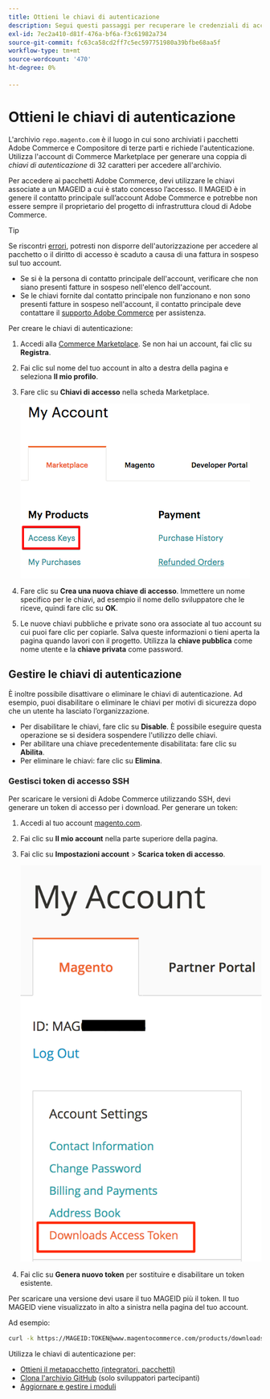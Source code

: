 ```yaml
---
title: Ottieni le chiavi di autenticazione
description: Segui questi passaggi per recuperare le credenziali di accesso ai pacchetti di Adobe Commerce Composer su repo.magento.com.
exl-id: 7ec2a410-d81f-476a-bf6a-f3c61982a734
source-git-commit: fc63ca58cd2ff7c5ec597751980a39bfbe68aa5f
workflow-type: tm+mt
source-wordcount: '470'
ht-degree: 0%

---
```


# Ottieni le chiavi di autenticazione

L&#39;archivio `repo.magento.com` è il luogo in cui sono archiviati i pacchetti Adobe Commerce e Compositore di terze parti e richiede l&#39;autenticazione. Utilizza l&#39;account di Commerce Marketplace per generare una coppia di *chiavi di autenticazione* di 32 caratteri per accedere all&#39;archivio.

Per accedere ai pacchetti Adobe Commerce, devi utilizzare le chiavi associate a un MAGEID a cui è stato concesso l’accesso. Il MAGEID è in genere il contatto principale sull’account Adobe Commerce e potrebbe non essere sempre il proprietario del progetto di infrastruttura cloud di Adobe Commerce.

>[!TIP]
>
>Se riscontri [errori](https://experienceleague.adobe.com/docs/commerce-knowledge-base/kb/troubleshooting/deployment/magento-commerce-cloud-repo-could-not-be-accessed-403-forbidden-or-404-not-found-error-when-deploying.html?lang=it), potresti non disporre dell&#39;autorizzazione per accedere al pacchetto o il diritto di accesso è scaduto a causa di una fattura in sospeso sul tuo account.
>
>* Se si è la persona di contatto principale dell&#39;account, verificare che non siano presenti fatture in sospeso nell&#39;elenco dell&#39;account.
>* Se le chiavi fornite dal contatto principale non funzionano e non sono presenti fatture in sospeso nell&#39;account, il contatto principale deve contattare il [supporto Adobe Commerce](https://experienceleague.adobe.com/docs/commerce-knowledge-base/kb/help-center-guide/magento-help-center-user-guide.html?lang=it#submit-ticket) per assistenza.

Per creare le chiavi di autenticazione:

1. Accedi alla [Commerce Marketplace](https://commercemarketplace.adobe.com/). Se non hai un account, fai clic su **Registra**.

1. Fai clic sul nome del tuo account in alto a destra della pagina e seleziona **Il mio profilo**.

1. Fare clic su **Chiavi di accesso** nella scheda Marketplace.

   ![Ottieni le tue chiavi di accesso sicure su Commerce Marketplace](../../assets/installation/cloud_access-key.png)

1. Fare clic su **Crea una nuova chiave di accesso**. Immettere un nome specifico per le chiavi, ad esempio il nome dello sviluppatore che le riceve, quindi fare clic su **OK**.

1. Le nuove chiavi pubbliche e private sono ora associate al tuo account su cui puoi fare clic per copiarle. Salva queste informazioni o tieni aperta la pagina quando lavori con il progetto. Utilizza la **chiave pubblica** come nome utente e la **chiave privata** come password.

## Gestire le chiavi di autenticazione

È inoltre possibile disattivare o eliminare le chiavi di autenticazione. Ad esempio, puoi disabilitare o eliminare le chiavi per motivi di sicurezza dopo che un utente ha lasciato l’organizzazione.

* Per disabilitare le chiavi, fare clic su **Disable**. È possibile eseguire questa operazione se si desidera sospendere l&#39;utilizzo delle chiavi.
* Per abilitare una chiave precedentemente disabilitata: fare clic su **Abilita**.
* Per eliminare le chiavi: fare clic su **Elimina**.

### Gestisci token di accesso SSH

Per scaricare le versioni di Adobe Commerce utilizzando SSH, devi generare un token di accesso per i download. Per generare un token:

1. Accedi al tuo account [magento.com](https://account.magento.com/customer/account/login).
1. Fai clic su **Il mio account** nella parte superiore della pagina.
1. Fai clic su **Impostazioni account** > **Scarica token di accesso**.

   ![Accedi alle chiavi](../../assets/installation/connect_keys1.png)

1. Fai clic su **Genera nuovo token** per sostituire e disabilitare un token esistente.

Per scaricare una versione devi usare il tuo MAGEID più il token. Il tuo MAGEID viene visualizzato in alto a sinistra nella pagina del tuo account.

Ad esempio:

```bash
curl -k https://MAGEID:TOKEN@www.magentocommerce.com/products/downloads/info/help
```

Utilizza le chiavi di autenticazione per:

* [Ottieni il metapacchetto (integratori, pacchetti)](../composer.md)
* [Clona l&#39;archivio GitHub](https://developer.adobe.com/commerce/contributor/guides/install/clone-repository/) (solo sviluppatori partecipanti)
* [Aggiornare e gestire i moduli](../../upgrade/modules/upgrade.md)
